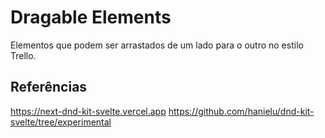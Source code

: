 # Dragable Elements

Elementos que podem ser arrastados de um lado para o outro no estilo Trello.

## Referências

https://next-dnd-kit-svelte.vercel.app
https://github.com/hanielu/dnd-kit-svelte/tree/experimental
